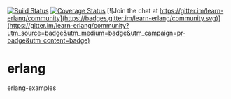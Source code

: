 [![Build Status](https://travis-ci.org/akhilin/erlang.svg?branch=master)](https://travis-ci.org/akhilin/erlang)
[![Coverage Status](https://coveralls.io/repos/github/akhilin/erlang/badge.svg?branch=master)](https://coveralls.io/github/akhilin/erlang?branch=master) [![Join the chat at https://gitter.im/learn-erlang/community](https://badges.gitter.im/learn-erlang/community.svg)](https://gitter.im/learn-erlang/community?utm_source=badge&utm_medium=badge&utm_campaign=pr-badge&utm_content=badge)

# erlang
erlang-examples
